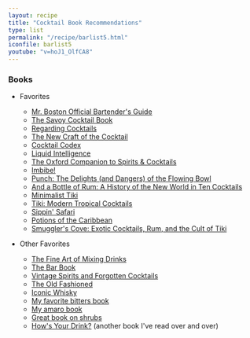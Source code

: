 ```yaml
---
layout: recipe
title: "Cocktail Book Recommendations"
type: list
permalink: "/recipe/barlist5.html"
iconfile: barlist5
youtube: "v=hoJ1_OlfCA8"
---
```


### Books

- Favorites

  - <a href="https://amzn.to/3nunWO0" target="_blank">Mr. Boston Official Bartender's Guide</a>
  - <a href="https://amzn.to/3CCDMdW" target="_blank">The Savoy Cocktail Book</a>
  - <a href="https://amzn.to/3kS8Znb" target="_blank">Regarding Cocktails</a>
  - <a href="https://amzn.to/3kSJkuz" target="_blank">The New Craft of the Cocktail</a>
  - <a href="https://amzn.to/3Dyhew7" target="_blank">Cocktail Codex</a>
  - <a href="https://amzn.to/3HAlNZ9" target="_blank">Liquid Intelligence</a>
  - <a href="https://amzn.to/30Ij7I8" target="_blank">The Oxford Companion to Spirits & Cocktails</a>
  - <a href="https://amzn.to/3wZQAtB" target="_blank">Imbibe!</a>
  - <a href="https://amzn.to/3DxfhzY" target="_blank">Punch: The Delights (and Dangers) of the Flowing Bowl</a>
  - <a href="https://amzn.to/3DDGWzq" target="_blank">And a Bottle of Rum: A History of the New World in Ten Cocktails</a>
  - <a href="https://minimalisttiki.com/" target="_blank">Minimalist Tiki</a>
  - <a href="https://amzn.to/3qQFsyb" target="_blank">Tiki: Modern Tropical Cocktails</a>
  - <a href="https://amzn.to/3DyPasf" target="_blank">Sippin' Safari</a>
  - <a href="https://amzn.to/3qRD6z2" target="_blank">Potions of the Caribbean</a>
  - <a href="https://amzn.to/3qNsgKk" target="_blank">Smuggler's Cove: Exotic Cocktails, Rum, and the Cult of Tiki</a>

- Other Favorites
  - <a href="https://amzn.to/3DBiy19" target="_blank">The Fine Art of Mixing Drinks</a>
  - <a href="https://amzn.to/3nupOq0" target="_blank">The Bar Book</a>
  - <a href="https://amzn.to/3Czrl2e" target="_blank">Vintage Spirits and Forgotten Cocktails</a>
  - <a href="https://amzn.to/3kQL07L" target="_blank">The Old Fashioned</a>
  - <a href="https://amzn.to/3nsEExi" target="_blank">Iconic Whisky</a>
  - <a href="https://amzn.to/30A98V1" target="_blank">My favorite bitters book</a>
  - <a href="https://amzn.to/3FtxYFo" target="_blank">My amaro book</a>
  - <a href="https://amzn.to/3nvHf9z" target="_blank">Great book on shrubs</a>
  - <a href="https://amzn.to/3qUSgn0" target="_blank">How's Your Drink?</a> (another book I've read over and over)

    
<script type="application/ld+json">
{
  "@context": "https://schema.org",
  "@type": "Recipe",
  "author": "{{ page.author }}",
  "description": "{{ page.excerpt | strip_html | replace: '"', "'" }}",
  "image": "{% for ingredient in site.data[page.iconfile].images.ingredient limit: 1 %}{{ ingredient.url }}{% endfor %}",
  "recipeIngredient": [],
  "name": "{{ page.title }}",
  "recipeInstructions": "",
  "recipeYield": "1 cocktail",
  "recipeCategory": "cocktail"
}
</script>

    